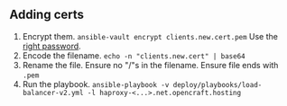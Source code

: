## Adding certs

1. Encrypt them. `ansible-vault encrypt clients.new.cert.pem` Use the [right password](https://vault.opencraft.com:8200/ui/vault/secrets/secret/show/core/Ansible%20Vault).
1. Encode the filename. `echo -n "clients.new.cert" | base64`
1. Rename the file. Ensure no "/"s in the filename. Ensure file ends with `.pem`
1. Run the playbook. `ansible-playbook -v deploy/playbooks/load-balancer-v2.yml -l haproxy-<...>.net.opencraft.hosting`